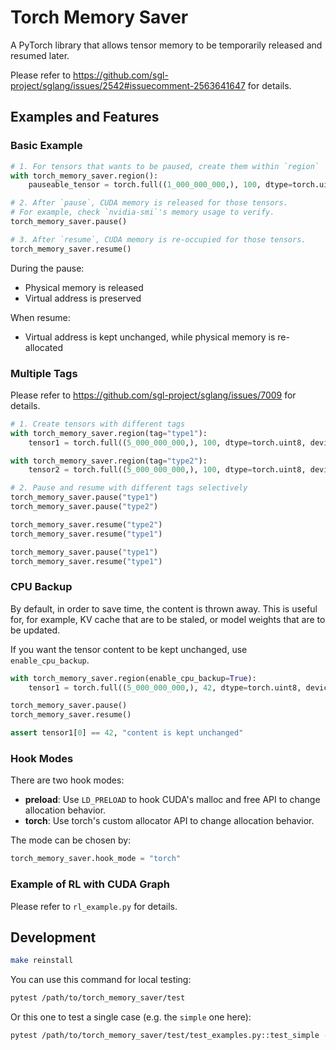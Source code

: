 # Torch Memory Saver

A PyTorch library that allows tensor memory to be temporarily released and resumed later.

Please refer to https://github.com/sgl-project/sglang/issues/2542#issuecomment-2563641647 for details.

## Examples and Features

### Basic Example

```python
# 1. For tensors that wants to be paused, create them within `region`
with torch_memory_saver.region():
    pauseable_tensor = torch.full((1_000_000_000,), 100, dtype=torch.uint8, device='cuda')

# 2. After `pause`, CUDA memory is released for those tensors.
# For example, check `nvidia-smi`'s memory usage to verify.
torch_memory_saver.pause()

# 3. After `resume`, CUDA memory is re-occupied for those tensors.
torch_memory_saver.resume()
```

During the pause:
- Physical memory is released
- Virtual address is preserved

When resume:
- Virtual address is kept unchanged, while physical memory is re-allocated

### Multiple Tags

Please refer to https://github.com/sgl-project/sglang/issues/7009 for details.

```python
# 1. Create tensors with different tags
with torch_memory_saver.region(tag="type1"):
    tensor1 = torch.full((5_000_000_000,), 100, dtype=torch.uint8, device='cuda')

with torch_memory_saver.region(tag="type2"):
    tensor2 = torch.full((5_000_000_000,), 100, dtype=torch.uint8, device='cuda')

# 2. Pause and resume with different tags selectively
torch_memory_saver.pause("type1")
torch_memory_saver.pause("type2")

torch_memory_saver.resume("type2")
torch_memory_saver.resume("type1")

torch_memory_saver.pause("type1")
torch_memory_saver.resume("type1")
```

### CPU Backup

By default, in order to save time, the content is thrown away. This is useful for, for example, KV cache that are to be staled, or model weights that are to be updated.

If you want the tensor content to be kept unchanged, use `enable_cpu_backup`.

```python
with torch_memory_saver.region(enable_cpu_backup=True):
    tensor1 = torch.full((5_000_000_000,), 42, dtype=torch.uint8, device='cuda')

torch_memory_saver.pause()
torch_memory_saver.resume()

assert tensor1[0] == 42, "content is kept unchanged"
```

### Hook Modes

There are two hook modes:

* **preload**: Use `LD_PRELOAD` to hook CUDA's malloc and free API to change allocation behavior.
* **torch**: Use torch's custom allocator API to change allocation behavior.

The mode can be chosen by:

```python
torch_memory_saver.hook_mode = "torch"
```

### Example of RL with CUDA Graph

Please refer to `rl_example.py` for details.

## Development

```bash
make reinstall
```

You can use this command for local testing:

```bash
pytest /path/to/torch_memory_saver/test
```

Or this one to test a single case (e.g. the `simple` one here):

```bash
pytest /path/to/torch_memory_saver/test/test_examples.py::test_simple -s
```
